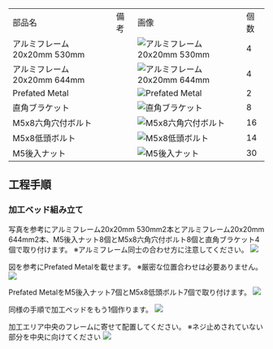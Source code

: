 <table class="packing-list">
    <tbody>
        <tr>
            <td>部品名</td>
            <td>備考</td>
            <td class="packing-img">画像</td>
            <td>個数</td>
        </tr>
        <tr>
            <td>アルミフレーム20x20mm 530mm</td>
            <td></td>
            <td><img src="./images/025/packing/073.jpg" alt="アルミフレーム20x20mm 530mm"/></td>
            <td>4</td>
        </tr>
        <tr>
            <td>アルミフレーム20x20mm 644mm</td>
            <td></td>
            <td><img src="./images/025/packing/074.jpg" alt="アルミフレーム20x20mm 644mm"/></td>
            <td>4</td>
        </tr>
        <tr>
            <td>Prefated Metal</td>
            <td></td>
            <td><img src="./images/025/packing/072.jpg" alt="Prefated Metal"/></td>
            <td>2</td>
        </tr>
        <tr>
            <td>直角ブラケット</td>
            <td></td>
            <td><img src="./images/025/packing/166.jpg" alt="直角ブラケット"/></td>
            <td>8</td>
        </tr>
        <tr>
            <td>M5x8六角穴付ボルト</td>
            <td></td>
            <td><img src="./images/025/packing/144.jpg" alt="M5x8六角穴付ボルト"/></td>
            <td>16</td>
        </tr>
        <tr>
            <td>M5x8低頭ボルト</td>
            <td></td>
            <td><img src="./images/025/packing/145.jpg" alt="M5x8低頭ボルト"/></td>
            <td>14</td>
        </tr>
        <tr>
            <td>M5後入ナット</td>
            <td></td>
            <td><img src="./images/025/packing/139.jpg" alt="M5後入ナット"/></td>
            <td>30</td>
        </tr>
    </tbody>
</table>

## 工程手順

### 加工ベッド組み立て

写真を参考にアルミフレーム20x20mm 530mm2本とアルミフレーム20x20mm 644mm2本、M5後入ナット8個とM5x8六角穴付ボルト8個と直角ブラケット4個で取り付けます。
※アルミフレーム同士の合わせ方に注意してください。
<img src="./images/025/000.jpg"/>

図を参考にPrefated Metalを載せます。
※厳密な位置合わせは必要ありません。
<img src="./images/025/001.jpg"/>

Prefated MetalをM5後入ナット7個とM5x8低頭ボルト7個で取り付けます。
<img src="./images/025/002.jpg"/>

同様の手順で加工ベッドをもう1個作ります。
<img src="./images/025/003.jpg"/>

加工エリア中央のフレームに寄せて配置してください。
※ネジ止めされていない部分を中央に向けてください
<img src="./images/025/004.jpg"/>
